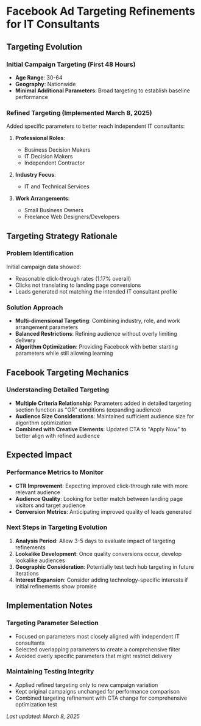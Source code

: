 # Facebook Ad Targeting Refinements for IT Consultants

## Targeting Evolution

### Initial Campaign Targeting (First 48 Hours)
- **Age Range**: 30-64
- **Geography**: Nationwide
- **Minimal Additional Parameters**: Broad targeting to establish baseline performance

### Refined Targeting (Implemented March 8, 2025)
Added specific parameters to better reach independent IT consultants:

1. **Professional Roles**:
   - Business Decision Makers
   - IT Decision Makers
   - Independent Contractor

2. **Industry Focus**:
   - IT and Technical Services

3. **Work Arrangements**:
   - Small Business Owners
   - Freelance Web Designers/Developers

## Targeting Strategy Rationale

### Problem Identification
Initial campaign data showed:
- Reasonable click-through rates (1.17% overall)
- Clicks not translating to landing page conversions
- Leads generated not matching the intended IT consultant profile

### Solution Approach
- **Multi-dimensional Targeting**: Combining industry, role, and work arrangement parameters
- **Balanced Restrictions**: Refining audience without overly limiting delivery
- **Algorithm Optimization**: Providing Facebook with better starting parameters while still allowing learning

## Facebook Targeting Mechanics

### Understanding Detailed Targeting
- **Multiple Criteria Relationship**: Parameters added in detailed targeting section function as "OR" conditions (expanding audience)
- **Audience Size Considerations**: Maintained sufficient audience size for algorithm optimization
- **Combined with Creative Elements**: Updated CTA to "Apply Now" to better align with refined audience

## Expected Impact

### Performance Metrics to Monitor
- **CTR Improvement**: Expecting improved click-through rate with more relevant audience
- **Audience Quality**: Looking for better match between landing page visitors and target audience
- **Conversion Metrics**: Anticipating improved quality of leads generated

### Next Steps in Targeting Evolution
1. **Analysis Period**: Allow 3-5 days to evaluate impact of targeting refinements
2. **Lookalike Development**: Once quality conversions occur, develop lookalike audiences
3. **Geographic Consideration**: Potentially test tech hub targeting in future iterations
4. **Interest Expansion**: Consider adding technology-specific interests if initial refinements show promise

## Implementation Notes

### Targeting Parameter Selection
- Focused on parameters most closely aligned with independent IT consultants
- Selected overlapping parameters to create a comprehensive filter
- Avoided overly specific parameters that might restrict delivery

### Maintaining Testing Integrity
- Applied refined targeting only to new campaign variation
- Kept original campaigns unchanged for performance comparison
- Combined targeting refinement with CTA change for comprehensive optimization test

*Last updated: March 8, 2025*
